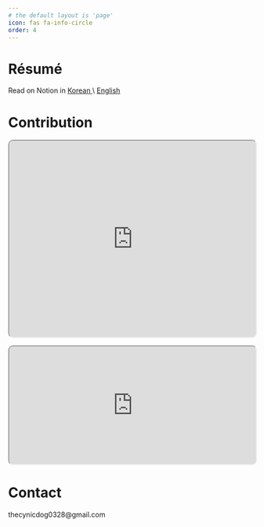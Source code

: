 ```yaml
---
# the default layout is 'page'
icon: fas fa-info-circle
order: 4
---
```


<h1>Résumé</h1>
<div style="margin-bottom: 25px">
  Read on Notion in
  <a href="https://destiny-haddock-3af.notion.site/d42d22f39aee4329b56a43f2ac077c50?pvs=74"> Korean </a> \ 
  <a href="https://destiny-haddock-3af.notion.site/Simon-6d654270b5194e23ab012efc3faad397?pvs=74"> English </a>
</div>

<h1>Contribution</h1>

<iframe width="100%" height="400" src="https://cynicdog.github.io/commits-spread/#/network" style="border-radius: 10px;"></iframe>
<iframe width="100%" height="240" src="https://cynicdog.github.io/commits-spread/" style="margin-top: 15px; border-radius: 10px;"></iframe>

<h1 id="1dfd2a8e-6261-424a-bc18-f0f2b3adb167" class="">Contact</h1>
thecynicdog0328@gmail.com
